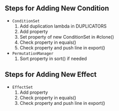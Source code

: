 ## Steps for Adding New Condition

- `ConditionSet`
	1. Add duplication lambda in DUPLICATORS
	1. Add property
	1. Set property of new ConditionSet in #clone()
	1. Check property in equals()
	1. Check property and push line in export()
- `PermutationManager`
	1. Sort property in sort() if needed

## Steps for Adding New Effect

- `EffectSet`
	1. Add property
	1. Check property in equals()
	1. Check property and push line in export()
